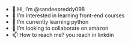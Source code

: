 - 👋 Hi, I’m @sandeepreddy098
- 👀 I’m interested in learning front-end courses
- 🌱 I’m currently learning python
- 💞️ I’m looking to collaborate on amazon
- 📫 How to reach me? you reach in linkdin

<!---
sandeepreddy098/sandeepreddy098 is a ✨ special ✨ repository because its `README.md` (this file) appears on your GitHub profile.
You can click the Preview link to take a look at your changes.
--->
